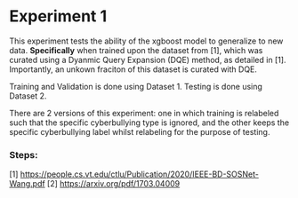 # Experiment 1

This experiment tests the ability of the xgboost model to generalize to new data.
**Specifically** when trained upon the dataset from [1], which was curated using a Dyanmic Query Expansion (DQE) method, as detailed in [1]. Importantly, an unkown fraciton of this dataset is curated with DQE.

Training and Validation is done using Dataset 1. Testing is done using Dataset 2.

There are 2 versions of this experiment: one in which training is relabeled such that the specific cyberbullying type is ignored, and the other keeps the specific cyberbullying label whilst relabeling for the purpose of testing.

### Steps:


[1] https://people.cs.vt.edu/ctlu/Publication/2020/IEEE-BD-SOSNet-Wang.pdf
[2] https://arxiv.org/pdf/1703.04009


